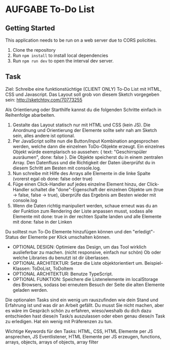 # AUFGABE To-Do List

## Getting Started

This application needs to be run on a web server due to CORS policities.

1. Clone the repository
2. Run `npm install` to install local dependencies
3. Run `npm run dev` to open the interval dev server.

## Task

Ziel: Schreibe eine funktionstüchtige (CLIENT ONLY) To-Do List mit HTML, CSS und Javascript. Das Layout soll grob von diesem Sketch vorgegeben sein: http://sketchtoy.com/70773255

Als Orientierung oder Starthilfe kannst du die folgenden Schritte einfach in Reihenfolge abarbeiten.

1. Gestalte das Layout statisch nur mit HTML und CSS (kein JS). Die Anordnung und Orientierung der Elemente sollte sehr nah am Sketch sein, alles andere ist optional.
2. Per JavaScript sollte nun die Button/Input Kombination angesprochen werden, welche dann die einzelnen ToDo-Objekte erzeugt. Ein einzelnes Objekt würde exemplarisch so aussehen: { text: "Geschirrspüler ausräumen", done: false }. Die Objekte speicherst du in einem zentralen Array. Den Datenfluss und die Richtigkeit der Daten überprüfst du in diesem Schritt am Besten mit console.log.
3. Nun schreibe mit Hilfe des Arrays alle Elemente in die linke Spalte (vorerst egal ob done: false oder true)
4. Füge einen Click-Handler auf jedes einzelne Element hinzu, der Click-Handler schaltet die "done"-Eigenschaft der einzelnen Objekte um (true -> false, false -> true), überprüfe das Ergebnis am Besten wieder mit console.log
5. Wenn die Daten richtig manipuliert werden, schaue erneut was du an der Funktion zum Rendering der Liste anpassen musst, sodass alle Elemente mit done: true in der rechten Spalte landen und alle Elemente mit done: false in der Linken

Du solltest nun To-Do Elemente hinzufügen können und den "erledigt"-Status der Elemente per Klick umschalten können.

- OPTIONAL DESIGN: Optimiere das Design, um das Tool wirklich auslieferbar zu machen. (nicht responsive, einfach nur schön) Ob oder welche Libraries du benutzt ist dir überlassen.
- OPTIONAL ARCHITEKTUR: Setze die Liste objektorientiert um. Beispiel-Klassen: ToDoList, ToDoItem
- OPTIONAL ARCHITEKTUR: Benutze TypeScript.
- OPTIONAL FUNKTION: Speichere die Listenelemente im localStorage des Browsers, sodass bei erneutem Besuch der Seite die alten Elemente geladen werden.

Die optionalen Tasks sind ein wenig um rauszufinden wie dein Stand und Erfahrung ist und was dir an Arbeit gefällt. Du musst Sie nicht machen, aber es wäre im Gespräch schön zu erfahren, wieso/weshalb du dich dazu entschieden hast diese/n Task/s auszulassen oder eben genau diese/n Task zu erledigen. Hat ein wenig mit Präferenzen zu tun.

Wichtige Keywords für den Tasks: HTML, CSS, HTML Elemente per JS ansprechen, JS Eventlistener, HTML Elemente per JS erzeugen, functions, arrays, objects, arrays of objects, array filter